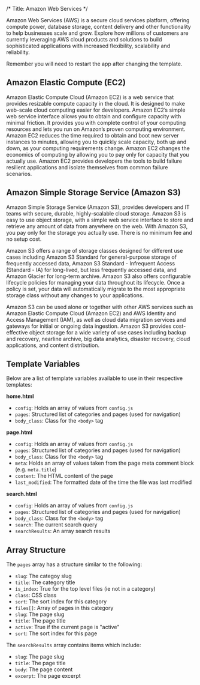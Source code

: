 /*
Title: Amazon Web Services
*/

Amazon Web Services (AWS) is a secure cloud services platform, offering compute power, database storage,
content delivery and other functionality to help businesses scale and grow. Explore how millions of customers
are currently leveraging AWS cloud products and solutions to build sophisticated applications with increased
flexibility, scalability and reliability.

Remember you will need to restart the app after changing the template.

## Amazon Elastic Compute (EC2)
Amazon Elastic Compute Cloud (Amazon EC2) is a web service that provides resizable compute
capacity in the cloud. It is designed to make web-scale cloud computing easier for developers.
Amazon EC2’s simple web service interface allows you to obtain and configure
capacity with minimal friction. It provides you with complete control of your
computing resources and lets you run on Amazon’s proven computing environment.
Amazon EC2 reduces the time required to obtain and boot new server instances to
minutes, allowing you to quickly scale capacity, both up and down, as your computing
requirements change. Amazon EC2 changes the economics of computing by allowing you to
pay only for capacity that you actually use. Amazon EC2 provides developers the tools to
build failure resilient applications and isolate themselves from common failure scenarios.


## Amazon Simple Storage Service (Amazon S3)
Amazon Simple Storage Service (Amazon S3), provides developers and IT teams with secure,
durable, highly-scalable cloud storage. Amazon S3 is easy to use object storage, with a
simple web service interface to store and retrieve any amount of data from anywhere on
the web. With Amazon S3, you pay only for the storage you actually use. There is no
minimum fee and no setup cost.

Amazon S3 offers a range of storage classes designed for
different use cases including Amazon S3 Standard for general-purpose storage of
frequently accessed data, Amazon S3 Standard - Infrequent Access (Standard - IA) for
long-lived, but less frequently accessed data, and Amazon Glacier for long-term archive.
Amazon S3 also offers configurable lifecycle policies for managing your data throughout
its lifecycle. Once a policy is set, your data will automatically migrate to the most
appropriate storage class without any changes to your applications.

Amazon S3 can be used alone or together with other AWS services such as
Amazon Elastic Compute Cloud (Amazon EC2) and AWS Identity and Access Management (IAM),
as well as cloud data migration services and gateways for initial or ongoing data
ingestion. Amazon S3 provides cost-effective object storage for a wide variety of use
cases including backup and recovery, nearline archive, big data analytics, disaster
recovery, cloud applications, and content distribution.

## Template Variables

Below are a list of template variables available to use in their respective templates:

**home.html**

* `config`: Holds an array of values from `config.js`
* `pages`: Structured list of categories and pages (used for navigation)
* `body_class`: Class for the `<body>` tag

**page.html**

* `config`: Holds an array of values from `config.js`
* `pages`: Structured list of categories and pages (used for navigation)
* `body_class`: Class for the `<body>` tag
* `meta`: Holds an array of values taken from the page meta comment block (e.g. `meta.title`)
* `content`: The HTML content of the page
* `last_modified`: The formatted date of the time the file was last modified

**search.html**

* `config`: Holds an array of values from `config.js`
* `pages`: Structured list of categories and pages (used for navigation)
* `body_class`: Class for the `<body>` tag
* `search`: The current search query
* `searchResults`: An array search results

## Array Structure

The `pages` array has a structure similar to the following:

* `slug`: The categoy slug
* `title`: The category title
* `is_index`: True for the top level files (ie not in a category)
* `class`: CSS class
* `sort`: The sort index for this category
* `files[]`: Array of pages in this category
* `slug`: The page slug
* `title`: The page title
* `active`: True if the current page is "active"
* `sort`: The sort index for this page

The `searchResults` array contains items which include:

* `slug`: The page slug
* `title`: The page title
* `body`: The page content
* `excerpt`: The page excerpt

